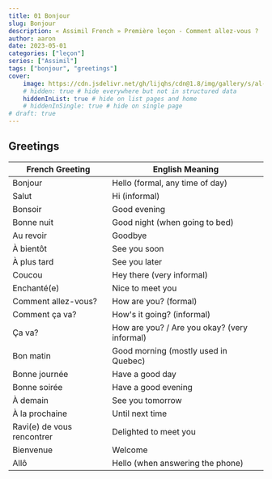 ```yaml
---
title: 01 Bonjour
slug: Bonjour
description: « Assimil French » Première leçon - Comment allez-vous ?
author: aaron
date: 2023-05-01
categories: ["leçon"]
series: ["Assimil"]
tags: ["bonjour", "greetings"]
cover: 
    image: https://cdn.jsdelivr.net/gh/lijqhs/cdn@1.8/img/gallery/s/al-elmes-ULHxWq8reao-unsplash.jpg
    # hidden: true # hide everywhere but not in structured data
    hiddenInList: true # hide on list pages and home
    # hiddenInSingle: true # hide on single page
# draft: true
---
```


## Greetings

| French Greeting | English Meaning |
|-----------------|-----------------|
| Bonjour | Hello (formal, any time of day) |
| Salut | Hi (informal) |
| Bonsoir | Good evening |
| Bonne nuit | Good night (when going to bed) |
| Au revoir | Goodbye |
| À bientôt | See you soon |
| À plus tard | See you later |
| Coucou | Hey there (very informal) |
| Enchanté(e) | Nice to meet you |
| Comment allez-vous? | How are you? (formal) |
| Comment ça va? | How's it going? (informal) |
| Ça va? | How are you? / Are you okay? (very informal) |
| Bon matin | Good morning (mostly used in Quebec) |
| Bonne journée | Have a good day |
| Bonne soirée | Have a good evening |
| À demain | See you tomorrow |
| À la prochaine | Until next time |
| Ravi(e) de vous rencontrer | Delighted to meet you |
| Bienvenue | Welcome |
| Allô | Hello (when answering the phone) |
